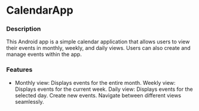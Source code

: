 # CalendarApp

### Description
This Android app is a simple calendar application that allows users to view their events in monthly, weekly, and daily views. Users can also create and manage events within the app.

### Features
* Monthly view: Displays events for the entire month.
Weekly view: Displays events for the current week.
Daily view: Displays events for the selected day.
Create new events.
Navigate between different views seamlessly.
